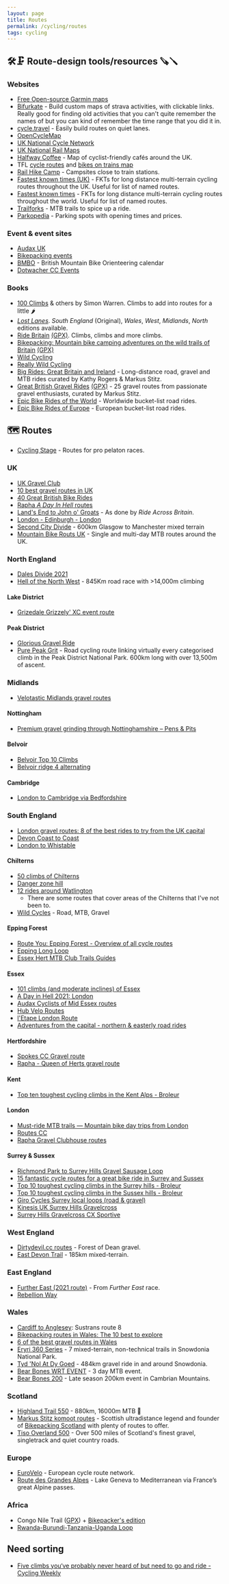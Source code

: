 ```yaml
---
layout: page
title: Routes
permalink: /cycling/routes
tags: cycling
---
```


## 🛠️🗜️ Route-design tools/resources 🪚🪛

### Websites
* [Free Open-source Garmin maps](https://garmin3.bbbike.org/)
* [Bifurkate](http://bifurkate.com/) - Build custom maps of strava activities, with clickable links. Really good for finding old activities that you can't quite remember the names of but you can kind of remember the time range that you did it in.
* [cycle.travel](https://cycle.travel) - Easily build routes on quiet lanes.
* [OpenCycleMap](https://www.opencyclemap.org/)
* [UK National Cycle Network](https://osmaps.ordnancesurvey.co.uk/ncn)
* [UK National Rail Maps](https://www.nationalrail.co.uk/travel-information/maps-of-the-national-rail-network/)
* [Halfway Coffee](http://halfwaycoffee.com/) - Map of cyclist-friendly cafés around the UK.
* TFL [cycle routes](https://tfl.gov.uk/maps/cycle) and [bikes on trains map](https://content.tfl.gov.uk/cycles-on-public-transport.pdf)
* [Rail Hike Camp](https://felt.com/map/Rail-Hike-Camp-kv9BQ3TnpTvud8TM43gTqpB) - Campsites close to train stations.
* [Fastest known times (UK)](https://fastestknowntimes.org.uk/) - FKTs for long distance multi-terrain cycling routes throughout the UK. Useful for list of named routes.
* [Fastest known times](https://www.cyclingfkt.com/fkts.html) - FKTs for long distance multi-terrain cycling routes throughout the world. Useful for list of named routes.
* [Trailforks](https://www.trailforks.com/trails/map/) - MTB trails to spice up a ride.
* [Parkopedia](https://www.parkopedia.com/) - Parking spots with opening times and prices.

### Event & event sites
* [Audax UK](https://audax.uk/)
* [Bikepacking events](https://bikepacking.com/events/)
* [BMBO](https://www.bmbo.org.uk/calendar/) - British Mountain Bike Orienteering calendar
* [Dotwacher CC Events](https://dotwatcher.cc/events)

### Books
* [100 Climbs](https://www.100climbs.co.uk/books) & others by Simon Warren. Climbs to add into routes for a little 🌶
* [_Lost Lanes_](http://lostlanes.thebikeshow.net/). _South England_ (Original), _Wales_, _West_, _Midlands_, _North_ editions available.
* [Ride Britain](https://www.goodreads.com/book/show/55964026-ride-britain) [(GPX)](https://www.100climbs.co.uk/ride-britain-gpx). Climbs, climbs and more climbs.
* [Bikepacking: Mountain bike camping adventures on the wild trails of Britain](http://www.wildthingspublishing.com/product/bikepacking-book/) [(GPX)](https://wildthingspublishing.com/bikepacking/)
* [Wild Cycling](https://www.goodreads.com/book/show/35099598-wild-cycling)
* [Really Wild Cycling](https://www.goodreads.com/book/show/54144328-really-wild-cycling)
* [Big Rides: Great Britain and Ireland](https://www.adventurebooks.com/products/big_rides-_great_britain_-_ireland) - Long-distance road, gravel and MTB rides curated by Kathy Rogers & Markus Stitz.
* [Great British Gravel Rides](https://www.goodreads.com/book/show/61206527-great-british-gravel-rides)  [(GPX)](https://www.adventurebooks.com/GBGR-GPX) - 25 gravel routes from passionate gravel enthusiasts, curated by Markus Stitz.
* [Epic Bike Rides of the World](https://www.goodreads.com/book/show/28236759-epic-bike-rides-of-the-world) - Worldwide bucket-list road rides.
* [Epic Bike Rides of Europe](https://www.goodreads.com/book/show/50822569-epic-bike-rides-of-europe) - European bucket-list road rides.

## 🗺️ Routes
* [Cycling Stage](https://www.cyclingstage.com/gpx-2022-pro-cycling-races/) - Routes for pro pelaton races.

### UK
* [UK Gravel Club](https://www.ukgravelbike.club/ukgbc-routes/)
* [10 best gravel routes in UK](https://www.redbull.com/gb-en/best-gravel-riding-routes-uk)
* [40 Great British Bike Rides](https://www.greatbritishbikerides.co.uk/download-gpx-files/)
* [Rapha _A Day In Hell_ routes](https://www.rapha.cc/gb/en/stories/a-day-in-heLL#EUROPE)
* [Land's End to John o' Groats](https://www.rideacrossbritain.com/route/daily-stages/) - As done by _Ride Across Britain_.
* [London - Edinburgh - London](https://londonedinburghlondon.com/route)
* [Second City Divide](https://www.secondcitydivide.cc/) - 600km Glasgow to Manchester mixed terrain
* [Mountain Bike Routs UK](https://mbruk.co.uk/index.html) - Single and multi-day MTB routes around the UK.

### North England
* [Dales Divide 2021](https://ridewithgps.com/routes/37838843)
* [Hell of the North West](https://www.randomadventure.co.uk/events/hell-of-the-north-west/) - 845Km road race with >14,000m climbing

#### Lake District
* [Grizedale Grizzely' XC event route](https://www.strava.com/activities/134735481#7298319124)

#### Peak District
* [Glorious Gravel Ride](https://gravelbike.guide/routes/the-glorious-gravel-ride/)
* [Pure Peak Grit](https://www.purepeakgrit.cc/) - Road cycling route linking virtually every categorised climb in the Peak District National Park. 600km long with over 13,500m of ascent.

### Midlands
* [Velotastic Midlands gravel routes](https://velotastic.co.uk/gravel-a-la-carte/)

#### Nottingham
* [Premium gravel grinding through Nottinghamshire – Pens & Pits](https://www.komoot.com/collection/701)

#### Belvoir
* [Belvoir Top 10 Climbs](https://www.strava.com/activities/3307295224)
* [Belvoir ridge 4 alternating](https://www.strava.com/segments/11473082)

#### Cambridge
* [London to Cambridge via Bedfordshire](https://www.strava.com/activities/5463021090)

### South England
* [London gravel routes: 8 of the best rides to try from the UK capital](https://www.redbull.com/gb-en/best-gravel-bike-routes-london)
* [Devon Coast to Coast](https://www.sustrans.org.uk/find-a-route-on-the-national-cycle-network/devon-coast-to-coast)
* [London to Whistable](https://www.strava.com/routes/2840903354483380750)

#### Chilterns
* [50 climbs of Chilterns](https://www.westerley.cc/chiltern-climbs/)
* [Danger zone hill](https://www.komoot.com/highlight/474115)
* [12 rides around Watlington](https://www.komoot.com/guide/780424/road-cycling-routes-around-watlington)
  * There are some routes that cover areas of the Chilterns that I've not been to.
* [Wild Cycles](https://www.wildcycles.co.uk/explore-routes) - Road, MTB, Gravel

#### Epping Forest
* [Route You: Epping Forest - Overview of all cycle routes](https://www.routeyou.com/en-gb/location/bike/47412135/cycling-in-epping-forest-overview-of-all-cycle-routes)
* [Epping Long Loop](https://www.trailforks.com/route/epping-long-loop-lots-of-good-trails/)
* [Essex Hert MTB Club Trails Guides](http://www.essexhertsmtb.co.uk/mtb-trails.php)

#### Essex
* [101 climbs (and moderate inclines) of Essex](https://www.rideblackmore.com/blogs/news/101-climbs-and-moderate-inclines-of-essex)
* [A Day in Hell 2021: London](https://ridewithgps.com/routes/35431632)
* [Audax Cyclists of Mid Essex routes](https://acme.bike/)
* [Hub Velo Routes](https://www.hub-velo.co.uk/about-us/hv-routes-and-rides/)
* [l'Etape London Route](https://www.strava.com/activities/401290658/)
* [Adventures from the capital - northern & easterly road rides](https://www.komoot.com/collection/762/adventures-from-the-capital-northern-easterly-road-rides)

#### Hertfordshire
* [Spokes CC Gravel route](https://www.strava.com/routes/2815576986037554582)
* [Rapha - Queen of Herts gravel route](https://www.komoot.com/tour/588078624)

#### Kent
* [Top ten toughest cycling climbs in the Kent Alps - Broleur](https://www.broleur.com/top-10-climbs-in-the-kent-alps/)

#### London
* [Must-ride MTB trails — Mountain bike day trips from London](https://www.komoot.com/collection/972380/must-ride-mtb-trails-mountain-bike-day-trips-from-london)
* [Routes CC](https://www.routes.cc/)
* [Rapha Gravel Clubhouse routes](https://www.komoot.com/collection/1103665/gravel-clubhouse-rides-rapha-london)

#### Surrey & Sussex
* [Richmond Park to Surrey Hills Gravel Sausage Loop](https://www.strava.com/routes/2721015997018213592)
* [15 fantastic cycle routes for a great bike ride in Surrey and Sussex](https://www.cyclingweekly.com/news/latest-news/15-fantastic-cycle-routes-great-bike-ride-surrey-sussex-327644)
* [Top 10 toughest cycling climbs in the Surrey hills - Broleur](https://www.broleur.com/top-10-toughest-climbs-in-the-surrey-pyrenees/)
* [Top 10 toughest cycling climbs in the Sussex hills - Broleur](https://www.broleur.com/top-10-toughest-road-cycling-climbs-in-the-sussex-hills/)
* [Giro Cycles Surrey local loops (road & gravel)](https://www.girocycles.com/pages/local-loops)
* [Kinesis UK Surrey Hills Gravelcross](https://ridewithgps.com/routes/28350598)
* [Surrey Hills Gravelcross CX Sportive](https://www.bikemap.net/en/r/3412449/#11.2/51.1915/-0.4395)

### West England
* [Dirtydevil.cc routes](https://ridewithgps.com/users/2600593/) - Forest of Dean gravel.
* [East Devon Trail](https://www.komoot.com/collection/1326720/-east-devon-trail) - 185km mixed-terrain.

### East England
* [Further East (2021 route)](https://ridewithgps.com/routes/37425144) - From _Further East_ race.
* [Rebellion Way](https://www.cyclinguk.org/rebellion-way)

### Wales
* [Cardiff to Anglesey](https://www.sustrans.org.uk/find-a-route-on-the-national-cycle-network/route-8): Sustrans route 8
* [Bikepacking routes in Wales: The 10 best to explore](https://www.redbull.com/gb-en/best-bikepacking-routes-wales)
* [6 of the best gravel routes in Wales](https://www.redbull.com/gb-en/best-gravel-bike-routes-wales)
* [Eryri 360 Series](https://www.wheelgoodtimes.com/eryri-360) - 7 mixed-terrain, non-technical trails in Snowdonia National Park.
* [Tyd 'Nol At Dy Goed](https://www.komoot.com/tour/843186245) - 484km gravel ride in and around Snowdonia.
* [Bear Bones WRT EVENT](https://www.bearbonesbikepacking.co.uk/events/wrt-event/) - 3 day MTB event.
* [Bear Bones 200](https://www.bearbonesbikepacking.co.uk/events/bb200-event/) - Late season 200km event in Cambrian Mountains.

###  Scotland
* [Highland Trail 550](https://dotwatcher.cc/race/highland-trail-550-2021) - 880km, 16000m MTB 🤙
* [Markus Stitz komoot routes](https://www.komoot.com/user/642038402014) - Scottish ultradistance legend and founder of [Bikepacking Scotland](https://bikepackingscotland.com/) with plenty of routes to offer.
* [Tiso Overland 500](https://www.tiso.com/overland500) - Over 500 miles of Scotland's finest gravel, singletrack and quiet country roads.

### Europe
* [EuroVelo](https://en.eurovelo.com/) - European cycle route network.
* [Route des Grandes Alpes](https://en.routedesgrandesalpes.com/) - Lake Geneva to Mediterranean via France’s great Alpine passes.

### Africa
* Congo Nile Trail ([GPX](/data/congo-nile-trail.gpx)) + [Bikepacker's edition](https://bikepacking.com/routes/congo-nile-trail/)
* [Rwanda-Burundi-Tanzania-Uganda Loop](https://www.bikemap.net/en/r/4742745)

## Need sorting
* [Five climbs you‘ve probably never heard of but need to go and ride - Cycling Weekly](https://www.cyclingweekly.com/news/latest-news/five-climbs-youve-probably-never-heard-need-go-ride-352571)

